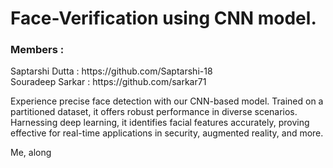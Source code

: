 # Face-Verification using CNN model.

### Members :
<p>
  Saptarshi Dutta : https://github.com/Saptarshi-18 <br>
  Souradeep Sarkar : https://github.com/sarkar71
</p>
<p>
  Experience precise face detection with our CNN-based model. Trained on a partitioned dataset, it offers robust performance     in diverse scenarios. Harnessing deep learning, it identifies facial features accurately, proving effective for real-time      applications in security, augmented reality, and more.</p>
<p>Me, along </p>
